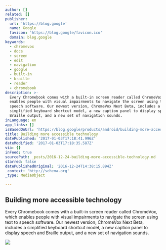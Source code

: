 ```yaml
---
author: []
related: []
publisher:
  url: 'https://blog.google'
  name: Google
  favicon: 'https://blog.google/favicon.ico'
  domain: blog.google
keywords:
  - chromevox
  - docs
  - screen
  - edit
  - navigation
  - google
  - built-in
  - braille
  - reader
  - chromebook
description: >-
  Every Chromebook comes with a built-in screen reader called ChromeVox, which
  enables people with visual impairments to navigate the screen using text to
  speech software. Our newest version, ChromeVox Next Beta, includes a
  simplified keyboard shortcut model, a new caption panel to display speech and
  Braille output, and a new set of navigation sounds.
inLanguage: en
app_links: []
isBasedOnUrl: 'https://blog.google/products/android/building-more-accessible-technology/'
title: Building more accessible technology
datePublished: '2017-01-03T17:18:41.996Z'
dateModified: '2017-01-03T17:18:35.587Z'
via: {}
inFeed: true
sourcePath: _posts/2016-12-24-building-more-accessible-technology.md
starred: false
datePublishedOriginal: '2016-12-24T14:38:15.894Z'
_context: 'http://schema.org'
_type: MediaObject

---
```

<article style=""><h1>Building more accessible technology</h1><p>Every Chromebook comes with a built-in screen reader called ChromeVox, which enables people with visual impairments to navigate the screen using text to speech software. Our newest version, ChromeVox Next Beta, includes a simplified keyboard shortcut model, a new caption panel to display speech and Braille output, and a new set of navigation sounds.</p><img src="https://storage.googleapis.com/gweb-uniblog-publish-prod/static/blog/images/google-200x200.7714256da16f.png" /></article>